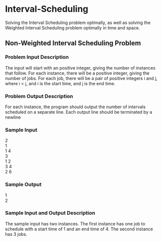 # Interval-Scheduling
Solving the Interval Scheduling problem optimally, as well as solving the Weighted Interval Scheduling problem optimally in time and space.

## Non-Weighted Interval Scheduling Problem
### Problem Input Description
The input will start with an positive integer, giving the number of instances that follow. For each
instance, there will be a positive integer, giving the number of jobs. For each job, there will be a pair of
positive integers i and j, where i < j, and i is the start time, and j is the end time.
### Problem Output Description
For each instance, the program should output the number of intervals scheduled on a separate line.
Each output line should be terminated by a newline
### Sample Input
2<br>
1<br>
1 4<br>
3<br>
1 2<br>
3 4<br>
2 6
### Sample Output
1<br>
2
### Sample Input and Output Description
The sample input has two instances. The first instance has one job to schedule with a start time of 1
and an end time of 4. The second instance has 3 jobs.
